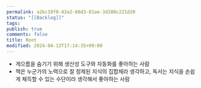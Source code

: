 ```yaml
---
permalink: a2bc19f8-43a2-68d3-81ae-3d280c221d20
status: "[[Backlog]]"
tags: 
publish: true
comments: false
title: Root
modified: 2024-04-13T17:14:35+09:00
---
```

- 게으름을 숨기기 위해 생산성 도구와 자동화를 좋아하는 사람
- 책은 누군가의 노력으로 잘 정제된 지식의 집합체라 생각하고, 독서는 지식을 손쉽게 체득할 수 있는 수단이라 생각해서 좋아하는 사람
